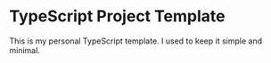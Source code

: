 # TypeScript Project Template
This is my personal TypeScript template. I used to keep it simple and minimal.